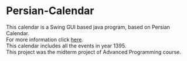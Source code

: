 # Persian-Calendar
This calendar is a Swing GUI based java program, based on Persian Calendar. <br />
For more information click <a href="https://en.wikipedia.org/wiki/Iranian_calendars">here</a>. <br />
This calendar includes all the events in year 1395.<br />
This project was the midterm project of Advanced Programming course.
